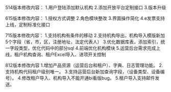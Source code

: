 514版本修改内容：
1.用户登陆添加默认机构
2.添加开放平台定制接口
3.版本升级

615版本修改内容：
1.授权方式调整
2.角色模块整改
3.界面操作简化
4.e发票支持上线，定制标准化接口

715版本修改内容：
1.支持机构有条件的移动
2.支持机构导出，机构导入模版新加5个字段（省，市，区，注册地址，法定代表人）
3.优化数据库表，添加索引，统一字段类型，优化代码中的部分sql
4.前端优化机构模块
5.运营后台需求完成上线，租户机构查询、租户Excel导入、进项开关控制

812版本修改内容
1.增加产品资源（运营后台和租户）、字典、日志管理功能。
2.支持机构代码租户级别唯一。
3.支持运营后台新加查询字段，（设备类型、设备编号）。
4.修改租户导入、机构导入不能开通bi看版bug。
5.租户导入支持邮件发送。
